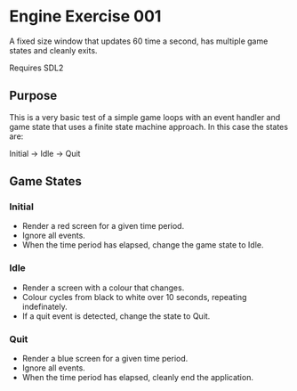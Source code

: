 # Engine Exercise 001
A fixed size window that updates 60 time a second, has multiple game states and
cleanly exits. 

Requires SDL2


## Purpose
This is a very basic test of a simple game loops with an event handler and game
state that uses a finite state machine approach. In this case the states are:

Initial -> Idle -> Quit

## Game States

### Initial
- Render a red screen for a given time period.
- Ignore all events.
- When the time period has elapsed, change the game state to Idle.

### Idle 
- Render a screen with a colour that changes.
- Colour cycles from black to white over 10 seconds, repeating indefinately.
- If a quit event is detected, change the state to Quit.

### Quit 
- Render a blue screen for a given time period.
- Ignore all events.
- When the time period has elapsed, cleanly end the application.
